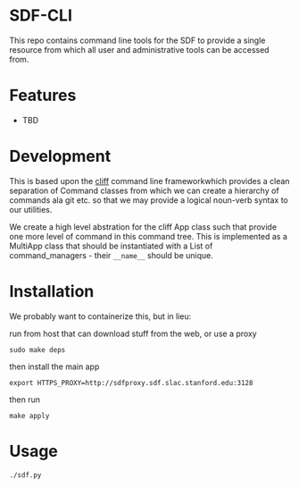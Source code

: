 # SDF-CLI

This repo contains command line tools for the SDF to provide a single resource from which all user and administrative tools can be accessed from.

# Features

- TBD



# Development

This is based upon the [cliff](https://docs.openstack.org/cliff/latest/index.html) command line frameworkwhich provides a clean separation of Command classes from which we can create a hierarchy of commands ala git etc. so that we may provide a logical noun-verb syntax to our utilities.

We create a high level abstration for the cliff App class such that provide one more level of command in this command tree. This is implemented as a MultiApp class that should be instantiated with a List of command_managers - their `__name__` should be unique.


# Installation

We probably want to containerize this, but in lieu:

run from host that can download stuff from the web, or use a proxy

```
sudo make deps
```

then install the main app

```
export HTTPS_PROXY=http://sdfproxy.sdf.slac.stanford.edu:3128
```

then run 
```
make apply
```


# Usage

```
./sdf.py
```
